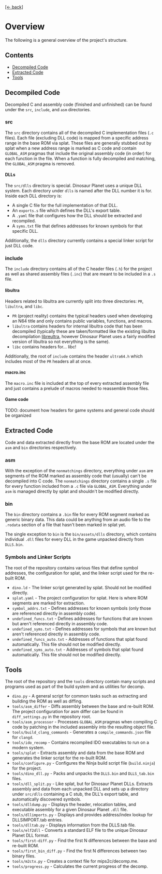 [[← back]](README.md)

# Overview
The following is a general overview of the project's structure.


## Contents
- [Decompiled Code](#decompiled-code)
- [Extracted Code](#extracted-code)
- [Tools](#tools)


## Decompiled Code
Decompiled C and assembly code (finished and unfinished) can be found under the `src`, `include`, and `asm` directories.

### src
The `src` directory contains all of the decompiled C implementation files (`.c` files). Each file (excluding DLL code) is mapped from a specific address range in the base ROM via splat. These files are generally stubbed out by splat when a new address range is marked as C code and contain `GLOBAL_ASM` pragmas that include the original assembly code (in order) for each function in the file. When a function is fully decompiled and matching, the `GLOBAL_ASM` pragma is removed.

#### DLLs
The `src/dlls` directory is special. Dinosaur Planet uses a unique DLL system. Each directory under `dlls` is named after the DLL number it is for. Inside each DLL directory is:
- A single C file for the full implementation of that DLL.
- An `exports.s` file which defines the DLL's export table.
- A `.yaml` file that configures how the DLL should be extracted and recompiled.
- A `syms.txt` file that defines addresses for known symbols for that specific DLL.

Additionally, the `dlls` directory currently contains a special linker script for just DLL code.

### include
The `include` directory contains all of the C header files (`.h`) for the project as well as shared assembly files (`.inc`) that are meant to be included in a `.s` file.

#### libultra
Headers related to libultra are currently split into three directories: `PR`, `libultra`, and `libc`.
- `PR` (project reality) contains the typical headers used when developing an N64 title and only contains public variables, functions, and macros.
- `libultra` contains headers for internal libultra code that has been decompiled (typically these are taken/formatted like the existing libultra decompilation [libreultra](https://github.com/n64decomp/libreultra), however Dinosaur Planet uses a fairly modified version of libultra so not everything is the same).
- `libc` contains headers for... libc!

Additionally, the root of `include` contains the header `ultra64.h` which includes most of the `PR` headers all at once.

#### macro.inc
The `macro.inc` file is included at the top of every extracted assembly file and just contains a prelude of macros needed to reassemble those files.

#### Game code
TODO: document how headers for game systems and general code should be organized


## Extracted Code
Code and data extracted directly from the base ROM are located under the `asm` and `bin` directories respectively.

### asm
With the exception of the `nonmatchings` directory, everything under `asm` are segments of the ROM marked as assembly code that (usually) can't be decompiled into C code. The `nonmatchings` directory contains a single `.s` file for every function included from a `.c` file via `GLOBAL_ASM`. Everything under `asm` is managed directly by splat and shouldn't be modified directly.

### bin
The `bin` directory contains a `.bin` file for every ROM segment marked as generic binary data. This data could be anything from an audio file to the `.rodata` section of a file that hasn't been marked in splat yet.

The single exception to `bin` is the `bin/assets/dlls` directory, which contains individual `.dll` files for every DLL in the game unpacked directly from `DLLS.bin`.

### Symbols and Linker Scripts
The root of the repository contains various files that define symbol addresses, the configuration for splat, and the linker script used for the re-built ROM.

- `dino.ld` - The linker script generated by splat. Should not be modified directly.
- `splat.yaml` - The project configuration for splat. Here is where ROM segments are marked for extraction.
- `symbol_addrs.txt` - Defines addresses for known symbols (only those are referenced directly in assembly code).
- `undefined_funcs.txt` - Defines addresses for functions that are known but aren't referenced directly in assembly code.
- `undefined_syms.txt` - Defines addresses for symbols  that are known but aren't referenced directly in assembly code.
- `undefined_funcs_auto.txt` - Addresses of functions that splat found automatically. This file should not be modified directly.
- `undefined_syms_auto.txt` - Addresses of symbols that splat found automatically. This file should not be modified directly.


## Tools
The root of the repository and the `tools` directory contain many scripts and programs used as part of the build system and as utilities for decomp.

- `dino.py` - A general script for common tasks such as extracting and building the ROM as well as diffing.
- `tools/asm_differ` - Diffs assembly between the base and re-built ROM. The project configuration for asm differ can be found in `diff_settings.py` in the repository root.
- `tools/asm_processor` - Processes `GLOBAL_ASM` pragmas when compiling C code by patching in the included assembly into the resulting object file.
- `tools/build_clang_commands` - Generates a `compile_commands.json` file for `clangd`.
- `tools/ido_recomp` - Contains recompiled IDO executables to run on a modern system.
- `tools/splat` - Extracts assembly and data from the base ROM and generates the linker script for the re-built ROM.
- `tools/configure.py` - Configures the Ninja build script file (`build.ninja`) for the project.
- `tools/dino_dll.py` - Packs and unpacks the `DLLS.bin` and `DLLS_tab.bin` files.
- `tools/dll_split.py` - Like splat, but for Dinosaur Planet DLLs. Extracts assembly and data from each unpacked DLL and sets up a directory under `src/dlls` containing a C stub, the DLL's export table, and automatically discovered symbols. 
- `tools/dlldump.py` - Displays the header, relocation tables, and executable assembly for a given Dinosaur Planet `.dll` file.
- `tools/dllimports.py` - Displays and provides address/index lookup for DLLSIMPORT.tab entries.
- `tools/dlltab.py` - Displays information from the DLLS.tab file.
- `tools/elf2dll` - Converts a standard ELF file to the unique Dinosaur Planet DLL format.
- `tools/first-diff.py` - Find the first N differences between the base and re-built ROM.
- `tools/first_bin_diff.py` - Find the first N differences between two binary files.
- `tools/m2ctx.py` - Creates a context file for mips2c/decomp.me.
- `tools/progress.py` - Calculates the current progress of the decomp. 